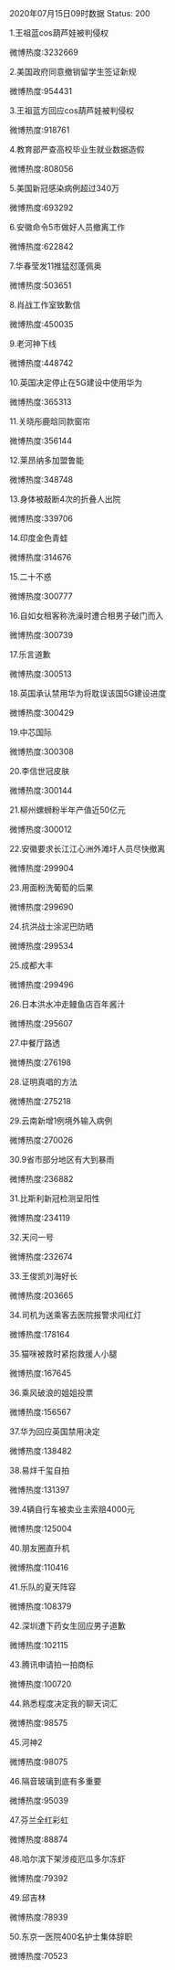 2020年07月15日09时数据
Status: 200

1.王祖蓝cos葫芦娃被判侵权

微博热度:3232669

2.美国政府同意撤销留学生签证新规

微博热度:954431

3.王祖蓝方回应cos葫芦娃被判侵权

微博热度:918761

4.教育部严查高校毕业生就业数据造假

微博热度:808056

5.美国新冠感染病例超过340万

微博热度:693292

6.安徽命令5市做好人员撤离工作

微博热度:622842

7.华春莹发11推猛怼蓬佩奥

微博热度:503651

8.肖战工作室致歉信

微博热度:450035

9.老河神下线

微博热度:448742

10.英国决定停止在5G建设中使用华为

微博热度:365313

11.关晓彤鹿晗同款窗帘

微博热度:356144

12.莱昂纳多加盟鲁能

微博热度:348748

13.身体被敲断4次的折叠人出院

微博热度:339706

14.印度金色青蛙

微博热度:314676

15.二十不惑

微博热度:300777

16.自如女租客称洗澡时遭合租男子破门而入

微博热度:300739

17.乐言道歉

微博热度:300513

18.英国承认禁用华为将耽误该国5G建设进度

微博热度:300429

19.中芯国际

微博热度:300308

20.李信世冠皮肤

微博热度:300144

21.柳州螺蛳粉半年产值近50亿元

微博热度:300012

22.安徽要求长江江心洲外滩圩人员尽快撤离

微博热度:299904

23.用面粉洗葡萄的后果

微博热度:299690

24.抗洪战士涂泥巴防晒

微博热度:299534

25.成都大丰

微博热度:299496

26.日本洪水冲走鳗鱼店百年酱汁

微博热度:295607

27.中餐厅路透

微博热度:276198

28.证明真唱的方法

微博热度:275218

29.云南新增1例境外输入病例

微博热度:270026

30.9省市部分地区有大到暴雨

微博热度:236882

31.比斯利新冠检测呈阳性

微博热度:234119

32.天问一号

微博热度:232674

33.王俊凯刘海好长

微博热度:203665

34.司机为送乘客去医院报警求闯红灯

微博热度:178164

35.猫咪被救时紧抱救援人小腿

微博热度:167645

36.乘风破浪的姐姐投票

微博热度:156567

37.华为回应英国禁用决定

微博热度:138482

38.易烊千玺自拍

微博热度:131397

39.4辆自行车被卖业主索赔4000元

微博热度:125004

40.朋友圈直升机

微博热度:110416

41.乐队的夏天阵容

微博热度:108379

42.深圳遭下药女生回应男子道歉

微博热度:102115

43.腾讯申请拍一拍商标

微博热度:100720

44.熟悉程度决定我的聊天词汇

微博热度:98575

45.河神2

微博热度:98075

46.隔音玻璃到底有多重要

微博热度:95039

47.芬兰全红彩虹

微博热度:88874

48.哈尔滨下架涉疫厄瓜多尔冻虾

微博热度:79392

49.邱吉林

微博热度:78939

50.东京一医院400名护士集体辞职

微博热度:70523

